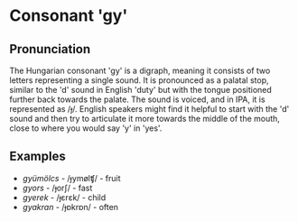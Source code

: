 # Consonant 'gy'

## Pronunciation
The Hungarian consonant 'gy' is a digraph, meaning it consists of two letters representing a single sound. It is pronounced as a palatal stop, similar to the 'd' sound in English 'duty' but with the tongue positioned further back towards the palate. The sound is voiced, and in IPA, it is represented as /ɟ/. English speakers might find it helpful to start with the 'd' sound and then try to articulate it more towards the middle of the mouth, close to where you would say 'y' in 'yes'.

## Examples
- *gyümölcs* - /ɟymølʧ/ - fruit
- *gyors* - /ɟorʃ/ - fast
- *gyerek* - /ɟɛrɛk/ - child
- *gyakran* - /ɟɒkrɒn/ - often